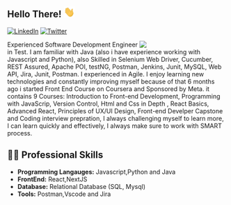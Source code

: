 <h2> Hello There! <img src="https://raw.githubusercontent.com/ABSphreak/ABSphreak/master/gifs/Hi.gif" height="25px"></h2>

[
 ![LinkedIn](https://img.shields.io/badge/LinkedIn-4682B4?style=for-the-badge&logo=linkedin&logoColor=white)](https://www.linkedin.com/in/zekerie-salah) [![Twitter](https://img.shields.io/badge/Twitter-1E90FF?style=for-the-badge&logo=twitter&logoColor=white)](https://twitter.com/Nazal10line)

<img align="right" src="https://camo.githubusercontent.com/97d0c0c4209208d8ec9573c7e213e05872a9f59b703868647b559b77af601cc6/68747470733a2f2f692e70696e696d672e636f6d2f6f726967696e616c732f65382f66342f35332f65386634353334363961336563393765636433353464663436356437333931332e676966" width='200'/> 

Experienced Software Development Engineer in Test.  I am familiar with Java (also i have experience working with Javascript and Python), also Skilled in Selenium Web Driver, Cucumber, REST Assured, Apache POI, testNG, Postman, Jenkins, Junit, MySQL, Web API, Jira, Junit, Postman. I experienced in Agile.
I enjoy learning new technologies and constantly improving myself because of that 6 months ago i started Front End Course on Coursera and Sponsored by Meta. it contains 9 Courses: Introduction to Front-end Development, Programming with JavaScrip, Version Control, Html and Css in Depth , React Basics, Advanced React, Principles of UX/UI Design, Front-end Develper Capstone and Coding interview prepration,
I always challenging myself to learn more, I can learn quickly and effectively, I always make sure to work with SMART process.

## 👨‍💻 Professional Skills

-   **Programming Langauges:** Javascript,Python and Java
-   **FrontEnd:** React,NextJS
-  **Database:** Relational Database (SQL, Mysql) 
-  **Tools:** Postman,Vscode and Jira

